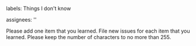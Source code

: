 


labels: Things I don't know

assignees: ''

Please add one item that you learned.  File new issues for each item that you learned.  Please keep the number of characters to no more than 255.

